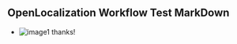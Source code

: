 ## OpenLocalization Workflow Test MarkDown
* ![image1](.\29201639-2a1d-4190-94e3-10c789960e6a.PNG) 
thanks!